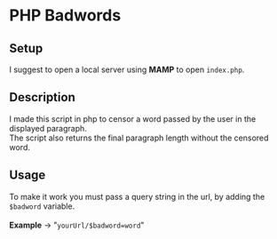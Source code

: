 # PHP Badwords

## Setup
I suggest to open a local server using **MAMP** to open ```index.php```.

## Description
I made this script in php to censor a word passed by the user in the displayed paragraph.<br>
The script also returns the final paragraph length without the censored word.

## Usage
To make it work you must pass a query string in the url, by adding the ```$badword``` variable.<br><br>
**Example**  ->  "```yourUrl/$badword=word```"
